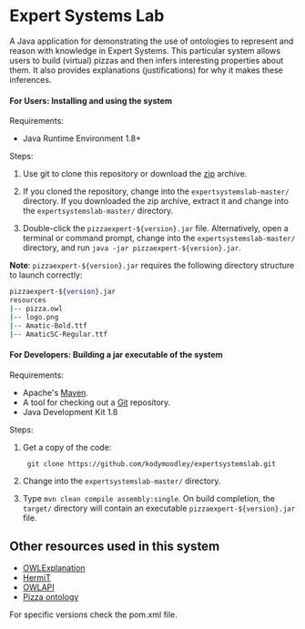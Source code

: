 # Expert Systems Lab
A Java application for demonstrating the use of ontologies to represent and reason with knowledge in Expert Systems. This particular system allows users to build (virtual) pizzas and then infers interesting properties about them. It also provides explanations (justifications) for why it makes these inferences.

#### For Users: Installing and using the system

Requirements:

+ Java Runtime Environment 1.8+

Steps:

1. Use git to clone this repository or download the [zip](https://github.com/kodymoodley/expertsystemslab/archive/master.zip) archive.

2. If you cloned the repository, change into the `expertsystemslab-master/` directory. If you downloaded the zip archive, extract it and change into the `expertsystemslab-master/` directory.

3. Double-click the `pizzaexpert-${version}.jar` file. Alternatively, open a terminal or command prompt, change into the `expertsystemslab-master/` directory, and run `java -jar pizzaexpert-${version}.jar`.

**Note**: `pizzaexpert-${version}.jar` requires the following directory structure to launch correctly:

```bash
pizzaexpert-${version}.jar
resources
|-- pizza.owl
|-- logo.png
|-- Amatic-Bold.ttf
|-- AmaticSC-Regular.ttf
```

#### For Developers: Building a jar executable of the system

Requirements:

+ Apache's [Maven](http://maven.apache.org/index.html).
+ A tool for checking out a [Git](http://git-scm.com/) repository.
+ Java Development Kit 1.8

Steps:

1. Get a copy of the code:

        git clone https://github.com/kodymoodley/expertsystemslab.git
    
2. Change into the `expertsystemslab-master/` directory.

3. Type `mvn clean compile assembly:single`.  On build completion, the `target/` directory will contain an executable `pizzaexpert-${version}.jar` file. 

## Other resources used in this system

+ [OWLExplanation](https://github.com/matthewhorridge/owlexplanation)
+ [HermiT](http://www.hermit-reasoner.com/)
+ [OWLAPI](http://owlcs.github.io/owlapi/)
+ [Pizza ontology](https://github.com/owlcs/pizza-ontology)

For specific versions check the pom.xml file.
